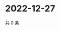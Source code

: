 # 2022-12-27

共 0 条

<!-- BEGIN WEIBO -->
<!-- 最后更新时间 Tue Dec 27 2022 22:12:29 GMT+0800 (China Standard Time) -->

<!-- END WEIBO -->
